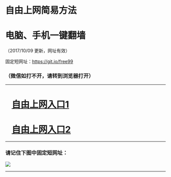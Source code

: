 ﻿# 自由上网简易方法

# 电脑、手机一键翻墙

（2017/10/09 更新，网址有效）

固定短网址：https://git.io/free99

### （微信如打不开，请转到浏览器打开）


***





# &nbsp;&nbsp; <a href="http://ft1993832.fwq-tz-1001.info/fwqtz01.html?t=100900130670 " target="_blank">自由上网入口1</a>
# &nbsp;&nbsp; <a href="http://ft3025710458.fwq-tz-1002.info/fwqtz02.html?t=10090015085 " target="_blank">自由上网入口2</a>
***

### 请记住下图中固定短网址：

<img src="https://s3-us-west-2.amazonaws.com/fwq-1001/yjfq-20170905okok.png" /> 


***

